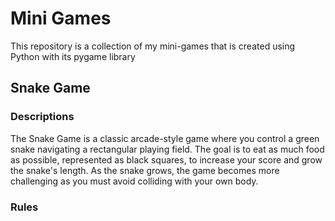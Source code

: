 # Mini Games
This repository is a collection of my mini-games that is created using Python with its pygame library

## Snake Game
### Descriptions
The Snake Game is a classic arcade-style game where you control a green snake navigating a rectangular playing field. The goal is to eat as much food as possible, represented as black squares, to increase your score and grow the snake's length. As the snake grows, the game becomes more challenging as you must avoid colliding with your own body.

### Rules
